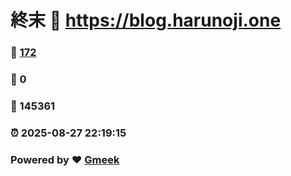 # 終末 :link: https://blog.harunoji.one 
### :page_facing_up: [172](https://blog.harunoji.one/tag.html) 
### :speech_balloon: 0 
### :hibiscus: 145361 
### :alarm_clock: 2025-08-27 22:19:15 
### Powered by :heart: [Gmeek](https://github.com/Meekdai/Gmeek)
